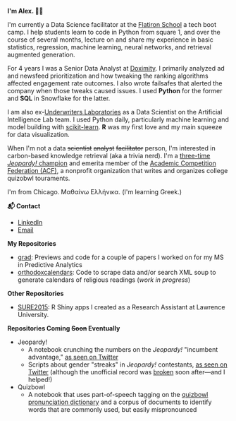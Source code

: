 <!--
**adamisch/adamisch** is a ✨ _special_ ✨ repository because its `README.md` (this file) appears on your GitHub profile.

Here are some ideas to get you started:

- 🔭 I’m currently working on ...
- 🌱 I’m currently learning ...
- 👯 I’m looking to collaborate on ...
- 🤔 I’m looking for help with ...
- 💬 Ask me about ...
- 📫 How to reach me: ...
- 😄 Pronouns: ...
- ⚡ Fun fact: ...
-->
**I'm Alex. 👩‍💻**

I'm currently a Data Science facilitator at the [Flatiron School](https://flatironschool.com/) a tech boot camp. I help students learn to code in Python from square 1, and over the course of several months, lecture on and share my experience in basic statistics, regression, machine learning, neural networks, and retrieval augmented generation.

For 4 years I was a Senior Data Analyst at [Doximity](doximity.com). I primarily analyzed ad and newsfeed prioritization and how tweaking the ranking algorithms affected engagement rate outcomes. I also wrote failsafes that alerted the company when those tweaks caused issues. I used **Python** for the former and **SQL** in Snowflake for the latter.

I am also ex-[Underwriters Laboratories](ul.com) as a Data Scientist on the Artificial Intelligence Lab team. I used Python daily, particularly machine learning and model building with [scikit-learn](https://scikit-learn.org/). **R** was my first love and my main squeeze for data visualization.

When I'm not a data ~~scientist~~ ~~analyst~~ ~~facilitator~~ person, I'm interested in carbon-based knowledge retrieval (aka a trivia nerd). I'm a [three-time *Jeopardy!* champion](http://www.j-archive.com/showplayer.php?player_id=13013) and emerita member of the [Academic Competition Federation (ACF)](https://acf-quizbowl.com/about/), a nonprofit organization that writes and organizes college quizobwl touraments. 

I'm from Chicago. Μαθαίνω Ελλήνικα. (I'm learning Greek.)

**📬 Contact**
* [LinkedIn](https://www.linkedin.com/in/alexandra-damisch-a641608a/)
* [Email](mailto:alexandra.damisch@gmail.com)

**My Repositories**
* [grad](http://github.com/adamisch/grad): Previews and code for a couple of papers I worked on for my MS in Predictive Analytics
* [orthodoxcalendars](http://github.com/adamisch/orthodoxcalendars): Code to scrape data and/or search XML soup to generate calendars of religious readings (*work in progress*)

**Other Repositories**
* [SURE2015](https://github.com/aloy/sure2015): R Shiny apps I created as a Research Assistant at Lawrence University.

**Repositories Coming ~~Soon~~ Eventually**
* Jeopardy!
  * A notebook crunching the numbers on the *Jeopardy!* "incumbent advantage," [as seen on Twitter](https://twitter.com/lessfamous2019/status/1201538200927383552)
  * Scripts about gender "streaks" in *Jeopardy!* contestants, [as seen on Twitter](https://twitter.com/lessfamous2019/status/1201212089265770499) (although the unofficial record was [broken](https://twitter.com/lessfamous2019/status/1206784084187471873) soon after—and I helped!)
* Quizbowl
  * A notebook that uses part-of-speech tagging on the [quizbowl pronunciation dictionary](https://minkowski.space/quizbowl/pronouncing-dictionary/about.html) and a corpus of documents to identify words that are commonly used, but easily mispronounced 
